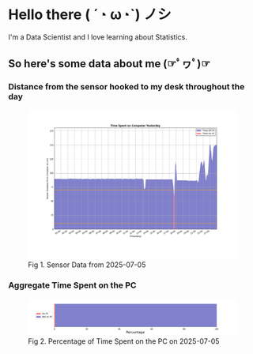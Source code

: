 
# Hello there ( ´◔ ω◔`) ノシ

I'm a Data Scientist and I love learning about Statistics.

## So here's some data about me (☞ﾟヮﾟ)☞


### Distance from the sensor hooked to my desk throughout the day
<figure>
  <picture>
    <source media="(prefers-color-scheme: dark)" srcset="Pi/readme/graphs/lineplot/dark-plot-2025-07-05.png">
    <source media="(prefers-color-scheme: light)" srcset="Pi/readme/graphs/lineplot/light-plot-2025-07-05.png">
    <img alt="Shows a black logo in light color mode and a white one in dark color mode." src="Pi/readme/graphs/lineplot/light-plot-2025-07-05.png">
  </picture>
  <figcaption>Fig 1. Sensor Data from 2025-07-05</figcaption>
</figure>



### Aggregate Time Spent on the PC
<figure>
  <picture>
    <source media="(prefers-color-scheme: dark)" srcset="Pi/readme/graphs/barplot/dark-plot-2025-07-05.png">
    <source media="(prefers-color-scheme: light)" srcset="Pi/readme/graphs/barplot/light-plot-2025-07-05.png">
    <img alt="Shows a black logo in light color mode and a white one in dark color mode." src="Pi/readme/graphs/barplot/light-plot-2025-07-05.png">
  </picture>
  <figcaption>Fig 2. Percentage of Time Spent on the PC on 2025-07-05</figcaption>
</figure>
